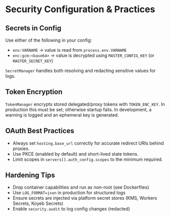 # Security Configuration & Practices

## Secrets in Config

Use either of the following in your config:

- `env:VARNAME` → value is read from `process.env.VARNAME`
- `enc:gcm:<base64>` → value is decrypted using `MASTER_CONFIG_KEY` (or `MASTER_SECRET_KEY`)

`SecretManager` handles both resolving and redacting sensitive values for logs.

## Token Encryption

`TokenManager` encrypts stored delegated/proxy tokens with `TOKEN_ENC_KEY`. In production this must be set; otherwise startup fails. In development, a warning is logged and an ephemeral key is generated.

## OAuth Best Practices

- Always set `hosting.base_url` correctly for accurate redirect URIs behind proxies.
- Use PKCE (enabled by default) and short-lived state tokens.
- Limit scopes in `servers[].auth_config.scopes` to the minimum required.

## Hardening Tips

- Drop container capabilities and run as non-root (see Dockerfiles)
- Use `LOG_FORMAT=json` in production for structured logs
- Ensure secrets are injected via platform secret stores (KMS, Workers Secrets, Koyeb Secrets)
- Enable `security.audit` to log config changes (redacted)

